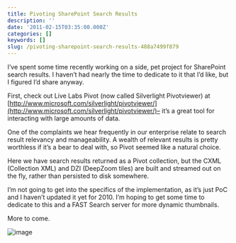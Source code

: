```yaml
---
title: Pivoting SharePoint Search Results
description: ''
date: '2011-02-15T03:35:00.000Z'
categories: []
keywords: []
slug: /pivoting-sharepoint-search-results-488a7499f879
---
```


I’ve spent some time recently working on a side, pet project for SharePoint search results. I haven’t had nearly the time to dedicate to it that I’d like, but I figured I’d share anyway.

First, check out Live Labs Pivot (now called Silverlight Pivotviewer) at [http://www.microsoft.com/silverlight/pivotviewer/](http://www.microsoft.com/silverlight/pivotviewer/)– it’s a great tool for interacting with large amounts of data.

One of the complaints we hear frequently in our enterprise relate to search result relevancy and manageability. A wealth of relevant results is pretty worthless if it’s a bear to deal with, so Pivot seemed like a natural choice.

Here we have search results returned as a Pivot collection, but the CXML (Collection XML) and DZI (DeepZoom tiles) are built and streamed out on the fly, rather than persisted to disk somewhere.

I’m not going to get into the specifics of the implementation, as it’s just PoC and I haven’t updated it yet for 2010. I’m hoping to get some time to dedicate to this and a FAST Search server for more dynamic thumbnails.

More to come.

![image](https://cdn-images-1.medium.com/max/800/0*v1p1r9pqYcf9ScU9.png)